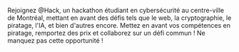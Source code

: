 Rejoignez @Hack, un hackathon étudiant en cybersécurité au centre-ville de Montréal, mettant en avant des défis tels que le web, la cryptographie, le piratage, l'IA, et bien d'autres encore.
Mettez en avant vos compétences en piratage, remportez des prix et collaborez sur un défi commun ! Ne manquez pas cette opportunité !